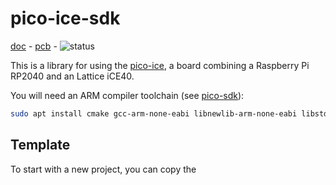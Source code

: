 # pico-ice-sdk

[doc](https://pico-ice.tinyvision.ai/) -
[pcb](https://github.com/tinyvision-ai-inc/pico-ice) -
![status](https://github.com/tinyvision-ai-inc/pico-ice-sdk/actions/workflows/main.yml/badge.svg)

This is a library for using the [pico-ice](https://pico-ice.tinyvision.ai/),
a board combining a Raspberry Pi RP2040 and an Lattice iCE40.

You will need an ARM compiler toolchain (see [pico-sdk](https://github.com/raspberrypi/pico-sdk)):

```sh
sudo apt install cmake gcc-arm-none-eabi libnewlib-arm-none-eabi libstdc++-arm-none-eabi-newlib
```

## Template

To start with a new project, you can copy the <template/> directory:

```sh
cp -r template ~/my-project
cd ~/my-project
git init .
git submodule add https://github.com/raspberrypi/pico-sdk/
git submodule add https://github.com/tinyvision-ai-inc/pico-ice-sdk/
git -C pico-sdk submodule update --init lib/tinyusb
```

Then build it like a normal CMake project and upload the `my_firmware.uf2` as described in:
<https://datasheets.raspberrypi.com/pico/getting-started-with-pico.pdf>

```sh
mkdir build
cd build
cmake ..
make
```

## Examples

The examples can be built immediately in this repository.
You will first need to init the `pico-ice` submodule:

```
git submodule update --init
git -C lib/pico-sdk submodule update --init lib/tinyusb
```

And then build all the examples together:

```
mkdir -p examples/build
cd examples/build
cmake ..
make
```

This should produce one `.uf2` per example, able to be flashed onto the pico-ice RP2040 chip.
